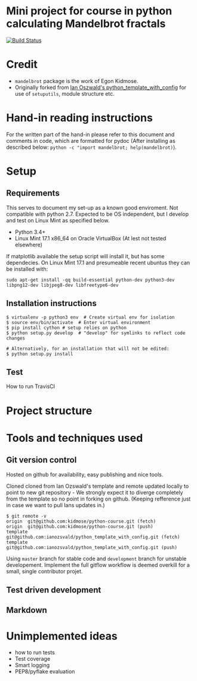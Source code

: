 # Mini project for course in python calculating Mandelbrot fractals #

[![Build Status](https://travis-ci.org/kidmose/python-course.svg?branch=master)](https://travis-ci.org/kidmose/python-course)

# Credit
 * `mandelbrot` package is the work of Egon Kidmose.
 * Originally forked from [Ian Oszwald's python_template_with_config](https://github.com/ianozsvald/python_template_with_config) for use of `setuputils`, module structure etc.

# Hand-in reading instructions
For the written part of the hand-in please refer to this document and comments in code, which are formatted for pydoc (After installing as described below: `python -c "import mandelbrot; help(mandelbrot)`).

# Setup

## Requirements
This serves to document my set-up as a known good enviroment. 
Not compatible with python 2.7.
Expected to be OS independent, but I develop and test on Linux Mint as specified below. 

 * Python 3.4+
 * Linux Mint 17.1 x86_64 on Oracle VirtualBox (At lest not tested elsewhere)

If matplotlib available the setup script will install it, but has some dependecies.
On Linux Mint 17.1 and presumeable recent ubuntus they can be installed with:

	sudo apt-get install -qq build-essential python-dev python3-dev libpng12-dev libjpeg8-dev libfreetype6-dev

## Installation instructions

	$ virtualenv -p python3 env  # Create virtual env for isolation
	$ source env/bin/activate  # Enter virtual environment
	$ pip install cython # setup relies on python
    $ python setup.py develop  # "develop" for symlinks to reflect code changes
	
	# Alternatively, for an installation that will not be edited:
    $ python setup.py install

## Test

How to run
TravisCI

# Project structure

# Tools and techniques used

## Git version control

Hosted on github for availability, easy publishing and nice tools.

Cloned cloned from Ian Ozswald's template and remote updated locally to point to new git repository - We strongly expect it to diverge completely from the template so no point in forking on github.
(Keeping refference just in case we want to pull Ians updates in.)

	$ git remote -v
	origin  git@github.com:kidmose/python-course.git (fetch)
	origin  git@github.com:kidmose/python-course.git (push)
	template        git@github.com:ianozsvald/python_template_with_config.git (fetch)
	template        git@github.com:ianozsvald/python_template_with_config.git (push)

Using `master` branch for stable code and `development` branch for unstable developement.
Implement the full gitflow workflow is deemed overkill for a small, single contributor projet.

## Test driven development

## Markdown

# Unimplemented ideas

 * how to run tests
 * Test coverage
 * Smart logging
 * PEP8/pyflake evaluation
